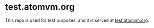 # test.atomvm.org

This repo is used for test purposes, and it is served at
[test.atomvm.org](https://test.atomvm.org).
